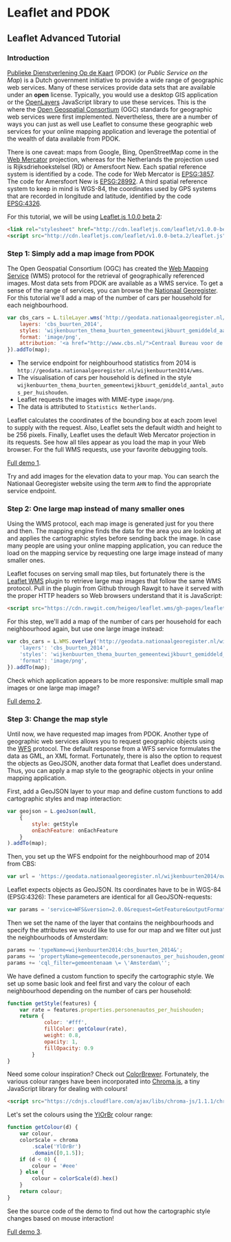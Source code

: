 # Leaflet and PDOK

## Leaflet Advanced Tutorial

### Introduction

[Publieke Dienstverlening Op de Kaart](http://www.pdok.nl) (PDOK) (or _Public Service on the Map_) is a Dutch government initiative to provide a wide range of geographic web services. Many of these services provide data sets that are available under an **open** license. Typically, you would use a desktop GIS application or the [OpenLayers](http://www.openlayers.org) JavaScript library to use these services. This is the where the [Open Geospatial Consortium](http://www.opengeospatial.org) (OGC) standards for geographic web services were first implemented. Nevertheless, there are a number of ways you can just as well use Leaflet to consume these geographic web services for your online mapping application and leverage the potential of the wealth of data available from PDOK.

There is one caveat: maps from Google, Bing, OpenStreetMap come in the [Web Mercator](https://en.wikipedia.org/wiki/Web_Mercator) projection, whereas for the Netherlands the projection used is Rijksdriehoekstelsel (RD) or Amersfoort New. Each spatial reference system is identified by a code. The code for Web Mercator is [EPSG:3857](http://epsg.io/3857). The code for Amersfoort New is [EPSG:28992](http://epsg.io/28992). A third spatial reference system to keep in mind is WGS-84, the coordinates used by GPS systems that are recorded in longitude and latitude, identified by the code [EPSG:4326](http://epsg.io/4326).

For this tutorial, we will be using [Leaflet.js 1.0.0 beta 2](http://mourner.github.io/Leaflet/reference.html):

````html
<link rel="stylesheet" href="http://cdn.leafletjs.com/leaflet/v1.0.0-beta.2/leaflet.css" />
<script src="http://cdn.leafletjs.com/leaflet/v1.0.0-beta.2/leaflet.js"></script>
````

### Step 1: Simply add a map image from PDOK

The Open Geospatial Consortium (OGC) has created the [Web Mapping Service](https://en.wikipedia.org/wiki/Web_Map_Service) (WMS) protocol for the retrieval of geographically referenced images. Most data sets from PDOK are available as a WMS service. To get a sense of the range of services, you can browse the [Nationaal Georegister](http://www.nationaalgeoregister.nl/). For this tutorial we'll add a map of the number of cars per household for each neighbourhood.

````javascript
var cbs_cars = L.tileLayer.wms('http://geodata.nationaalgeoregister.nl/wijkenbuurten2014/wms', {
    layers: 'cbs_buurten_2014',
    styles: 'wijkenbuurten_thema_buurten_gemeentewijkbuurt_gemiddeld_aantal_autos_per_huishouden',
    format: 'image/png',
    attribution: '<a href="http://www.cbs.nl/">Centraal Bureau voor de Statistiek</a>',
}).addTo(map);
````

* The service endpoint for neighbourhood statistics from 2014 is `http://geodata.nationaalgeoregister.nl/wijkenbuurten2014/wms`.
* The visualisation of cars per household is defined in the style `wijkenbuurten_thema_buurten_gemeentewijkbuurt_gemiddeld_aantal_autos_per_huishouden`.
* Leaflet requests the images with MIME-type `image/png`.
* The data is attributed to `Statistics Netherlands`.

Leaflet calculates the coordinates of the bounding box at each zoom level to supply with the request. Also, Leaflet sets the default width and height to be 256 pixels. Finally, Leaflet uses the default Web Mercator projection in its requests. See how all tiles appear as you load the map in your Web browser. For the full WMS requests, use your favorite debugging tools.

[Full demo 1](http://maptime-ams.github.io/Leaflet-D3-workshop/tutorial-leaflet-advanced/1/).

Try and add images for the elevation data to your map. You can search the Nationaal Georegister website using the term `AHN` to find the appropriate service endpoint.

### Step 2: One large map instead of many smaller ones

Using the WMS protocol, each map image is generated just for you there and then. The mapping engine finds the data for the area you are looking at and applies the cartographic styles before sending back the image. In case many people are using your online mapping application, you can reduce the load on the mapping service by requesting one large image instead of many smaller ones.

Leaflet focuses on serving small map tiles, but fortunately there is the [Leaflet WMS](https://github.com/heigeo/leaflet.wms) plugin to retrieve large map images that follow the same WMS protocol. Pull in the plugin from Github through Rawgit to have it served with the proper HTTP headers so Web browsers understand that it is JavaScript:

````html
<script src="https://cdn.rawgit.com/heigeo/leaflet.wms/gh-pages/leaflet.wms.js"></script>
````

For this step, we'll add a map of the number of cars per household for each neighbourhood again, but use one large image instead:

````javascript
var cbs_cars = L.WMS.overlay('http://geodata.nationaalgeoregister.nl/wijkenbuurten2014/wms', {
    'layers': 'cbs_buurten_2014',
    'styles': 'wijkenbuurten_thema_buurten_gemeentewijkbuurt_gemiddeld_aantal_autos_per_huishouden',
    'format': 'image/png',
}).addTo(map);
````

Check which application appears to be more responsive: multiple small map images or one large map image?

[Full demo 2](http://maptime-ams.github.io/Leaflet-D3-workshop/tutorial-leaflet-advanced/2/).

### Step 3: Change the map style

Until now, we have requested map images from PDOK. Another type of geographic web services allows you to request geographic objects using the [WFS](https://en.wikipedia.org/wiki/Web_Feature_Service) protocol. The default response from a WFS service formulates the data as GML, an XML format. Fortunately, there is also the option to request the objects as GeoJSON, another data format that Leaflet does understand. Thus, you can apply a map style to the geographic objects in your online mapping application.

First, add a GeoJSON layer to your map and define custom functions to add cartographic styles and map interaction:

````javascript
var geojson = L.geoJson(null,
    {
        style: getStyle
        onEachFeature: onEachFeature
    }
).addTo(map);
````

Then, you set up the WFS endpoint for the neighbourhood map of 2014 from CBS:

````javascript
var url = 'https://geodata.nationaalgeoregister.nl/wijkenbuurten2014/ows?';
````

Leaflet expects objects as GeoJSON. Its coordinates have to be in WGS-84 (EPSG:4326): These parameters are identical for all GeoJSON-requests:

````javascript
var params = 'service=WFS&version=2.0.0&request=GetFeature&outputFormat=application/json&srsName=EPSG:4326&';
````

Then we set the name of the layer that contains the neighbourhoods and specify the attributes we would like to use for our map and we filter out just the neighbourhoods of Amsterdam:

````javascript
params += 'typeName=wijkenbuurten2014:cbs_buurten_2014&';
params += 'propertyName=gemeentecode,personenautos_per_huishouden,geom&';
params += 'cql_filter=gemeentenaam \= \'Amsterdam\'';
````

We have defined a custom function to specify the cartographic style. We set up some basic look and feel first and vary the colour of each neighbourhood depending on the number of cars per household:

````javascript
function getStyle(features) {
    var rate = features.properties.personenautos_per_huishouden;
    return {
            color: '#fff',
            fillColor: getColour(rate),
            weight: 0.8,
            opacity: 1,
            fillOpacity: 0.9
        }
}
````

Need some colour inspiration? Check out [ColorBrewer](http://colorbrewer2.org/). Fortunately, the various colour ranges have been incorporated into [Chroma.js](), a tiny JavaScript library for dealing with colours!

````html
<script src="https://cdnjs.cloudflare.com/ajax/libs/chroma-js/1.1.1/chroma.min.js"></script>
````

Let's set the colours using the [YlOrBr](http://colorbrewer2.org/?type=sequential&scheme=YlOrBr&n=8) colour range:

````javascript
function getColour(d) {
    var colour,
    colorScale = chroma
        .scale('YlOrBr')
        .domain([0,1.5]);
    if (d < 0) {
        colour = '#eee'
    } else {
        colour = colorScale(d).hex()
    }
    return colour;
}
````

See the source code of the demo to find out how the cartographic style changes based on mouse interaction!

[Full demo 3](http://maptime-ams.github.io/Leaflet-D3-workshop/tutorial-leaflet-advanced/3/).
